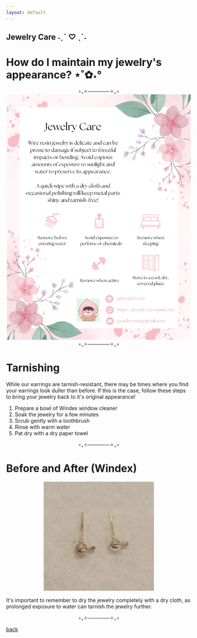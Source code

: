 ```yaml
---
layout: default
---
```


## Jewelry Care ˗ˏˋ ♡ ˎˊ˗

# How do I maintain my jewelry's appearance? ⋆˚✿˖°

<div style="text-align: center;">
  ∘₊✧──────✧₊∘
</div>

<div style="text-align: center;">
  <img src="https://github.com/emi-lycheee/peachytao/blob/main/assets/images/jewelry%20care%20page.png?raw=true" alt="PinkAsymEarrings" width="500" />
</div>

<div style="text-align: center;">
  ∘₊✧──────✧₊∘
</div>

# Tarnishing

While our earrings are tarnish-resistant, there may be times where you find your earrings look duller than before.
If this is the case, follow these steps to bring your jewelry back to it's original appearance!

1.  Prepare a bowl of Windex window cleaner
2.  Soak the jewelry for a few minutes
3.  Scrub gently with a toothbrush
4.  Rinse with warm water
5.  Pat dry with a dry paper towel

<div style="text-align: center;">
  ∘₊✧──────✧₊∘
</div>

# Before and After (Windex)

<div style="text-align: center;">
  <img src="https://github.com/emi-lycheee/peachytao/blob/main/assets/images/before%20and%20after.png?raw=true" alt="PinkAsymEarrings" width="300" />
</div>

It's important to remember to dry the jewelry completely with a dry cloth, a﻿s prolonged exposure to water can tarnish the jewelry further.

<div style="text-align: center;">
  ∘₊✧──────✧₊∘
</div>

[back](./)
